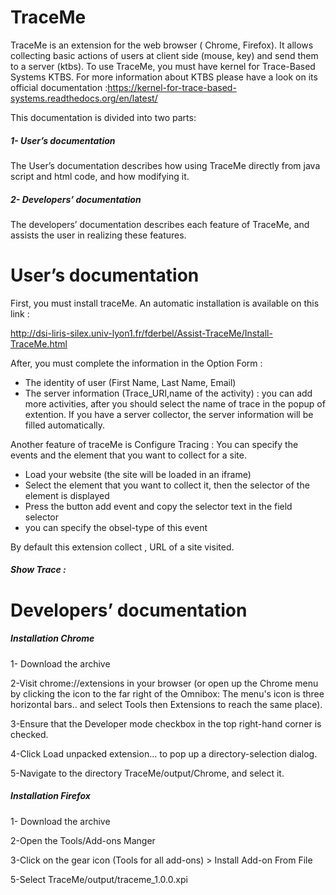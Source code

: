 TraceMe
========

TraceMe is an extension for the web browser ( Chrome, Firefox). It allows collecting basic actions of  users at client side
(mouse, key) and send them to a server (ktbs).
To use TraceMe, you must have kernel for Trace-Based Systems KTBS.
For more information about KTBS please have a look on its official documentation :https://kernel-for-trace-based-systems.readthedocs.org/en/latest/

This documentation is divided into two parts:
##### 1- User’s documentation 

The User’s documentation describes how using TraceMe directly from java script and html code, and how modifying it.

##### 2- Developers’ documentation
 
 The developers’ documentation describes each feature of TraceMe, and assists the user in realizing these features.

User’s documentation
====================== 
First, you must install traceMe. An automatic installation is available on this link :

 http://dsi-liris-silex.univ-lyon1.fr/fderbel/Assist-TraceMe/Install-TraceMe.html

After, you must complete the information in the Option Form :
- The identity of user (First Name, Last Name, Email)
- The server information (Trace_URI,name of the activity) : you can add more activities, after you should select the name of trace in the popup of extention.
If you have a server collector, the server information  will be filled  automatically.

Another feature of traceMe is Configure Tracing : 
You can specify the events and the element that you want to collect for a site. 
- Load your website (the site will be loaded in an iframe)
- Select the element that you want to collect it, then the selector of the element is displayed
- Press the button add event and copy the selector text in the field selector
- you can specify the obsel-type of this event

By default this extension collect , URL of a site visited.



##### Show Trace :

Developers’ documentation
====================== 

##### Installation Chrome
1- Download the archive

2-Visit chrome://extensions in your browser 
(or open up the Chrome menu by clicking the icon to the far right of the Omnibox: The menu's icon is three horizontal bars.. and select  Tools then Extensions  to reach the same place).

3-Ensure that the Developer mode checkbox in the top right-hand corner is checked.

4-Click Load unpacked extension… to pop up a directory-selection dialog.

5-Navigate to the directory TraceMe/output/Chrome, and select it.

##### Installation Firefox
1- Download the archive

2-Open the Tools/Add-ons Manger

3-Click on the gear icon (Tools for all add-ons) > Install Add-on From File

5-Select TraceMe/output/traceme_1.0.0.xpi

